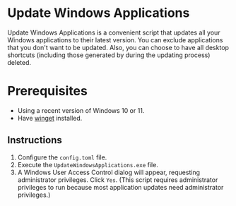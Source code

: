 # Update Windows Applications

Update Windows Applications is a convenient script that updates all your Windows applications to their latest version.
You can exclude applications that you don't want to be updated.
Also, you can choose to have all desktop shortcuts (including those generated by during the updating process) deleted.

# Prerequisites

- Using a recent version of Windows 10 or 11.
- Have [winget](https://learn.microsoft.com/en-us/windows/package-manager/winget/) installed.

## Instructions

1. Configure the `config.toml` file.
1. Execute the `UpdateWindowsApplications.exe` file.
1. A Windows User Access Control dialog will appear, requesting administrator privileges. Click `Yes`.
   (This script requires administrator privileges to run because most application updates need administrator privileges.)